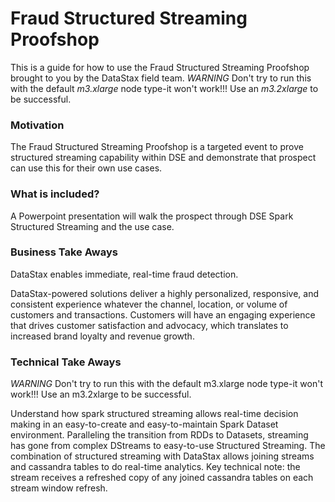 Fraud Structured Streaming Proofshop
====================================

This is a guide for how to use the Fraud Structured Streaming Proofshop brought to you by the DataStax field team.  *WARNING*  Don't try to run this with the default *m3.xlarge* node type-it won't work!!!   Use an *m3.2xlarge* to be successful.

### Motivation

The Fraud Structured Streaming Proofshop is a targeted event to prove structured streaming capability within DSE and demonstrate that prospect can use this for their own use cases.  


### What is included?

A Powerpoint presentation will walk the prospect through DSE Spark Structured Streaming and the use case.


### Business Take Aways

DataStax enables immediate, real-time fraud detection.

DataStax-powered solutions deliver a highly personalized, responsive, and consistent experience whatever the channel, location, or volume of customers and transactions. Customers will have an engaging experience that drives customer satisfaction and advocacy, which translates to increased brand loyalty and revenue growth.

### Technical Take Aways

*WARNING*  Don't try to run this with the default m3.xlarge node type-it won't work!!!   Use an m3.2xlarge to be successful.

Understand how spark structured streaming allows real-time decision making in an easy-to-create and easy-to-maintain Spark Dataset environment.  Paralleling the transition from RDDs to Datasets, streaming has gone from complex DStreams to easy-to-use Structured Streaming.  The combination of structured streaming with DataStax allows joining streams and cassandra tables to do real-time analytics.  Key technical note:  the stream receives a refreshed copy of any joined cassandra tables on each stream window refresh.
